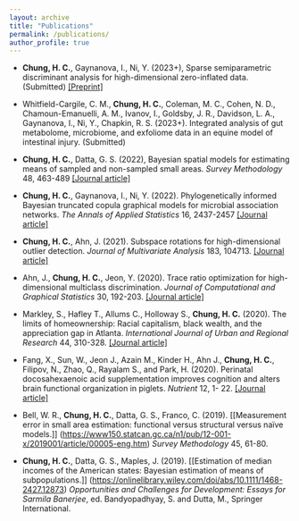 ```yaml
---
layout: archive
title: "Publications"
permalink: /publications/
author_profile: true
---
```


<!---  * authors (2023). title of the paper. *journal*. [[URL]](https://). [[GitHub]](https://). --->


* **Chung, H. C.**, Gaynanova, I., Ni, Y. (2023+), Sparse semiparametric discriminant analysis for high-dimensional zero-inflated data. (Submitted) [[Preprint]](https://arxiv.org/abs/2208.03734)

* Whitfield-Cargile, C. M., **Chung, H. C.**, Coleman, M. C., Cohen, N. D., Chamoun-Emanuelli, A. M., Ivanov, I., Goldsby, J. R., Davidson, L. A., Gaynanova, I., Ni, Y., Chapkin, R. S. (2023+). Integrated analysis of gut metabolome, microbiome, and exfoliome data in an equine model of intestinal injury. (Submitted)

* **Chung, H. C.**, Datta, G. S. (2022), Bayesian spatial models for estimating means of sampled and non-sampled small areas. *Survey Methodology* 48, 463-489 [[Journal article]](https://www150.statcan.gc.ca/n1/pub/12-001-x/2022002/article/00012-eng.htm)

* **Chung, H. C.**, Gaynanova, I., Ni, Y. (2022). Phylogenetically informed Bayesian truncated copula graphical models for microbial association networks. *The Annals of Applied Statistics* 16, 2437-2457 [[Journal article]](https://projecteuclid.org/journals/annals-of-applied-statistics/volume-16/issue-4/Phylogenetically-informed-Bayesian-truncated-copula-graphical-models-for-microbial-association/10.1214/21-AOAS1598.short)

* **Chung, H. C.**, Ahn, J. (2021). Subspace rotations for high-dimensional outlier detection. *Journal of Multivariate Analysis* 183, 104713. [[Journal article]](https://www.sciencedirect.com/science/article/abs/pii/S0047259X20302943)


* Ahn, J., **Chung, H. C.**, Jeon, Y. (2020). Trace ratio optimization for high-dimensional multiclass discrimination. *Journal of Computational and Graphical Statistics* 30, 192-203. [[Journal article]](https://www.tandfonline.com/doi/abs/10.1080/10618600.2020.1807352?journalCode=ucgs20)

* Markley, S., Hafley T., Allums C., Holloway S., **Chung, H. C.** (2020). The limits of homeownership: Racial capitalism, black wealth, and the appreciation gap in Atlanta. *International Journal of Urban and Regional Research* 44, 310-328. [[Journal article]](https://onlinelibrary.wiley.com/doi/abs/10.1111/1468-2427.12873)

* Fang, X., Sun, W., Jeon J., Azain M., Kinder H., Ahn J., **Chung, H. C.**, Filipov, N., Zhao, Q., Rayalam S., and Park, H. (2020). Perinatal docosahexaenoic acid supplementation improves cognition and alters brain functional organization in piglets. *Nutrient* 12, 1- 22. [[Journal article]](https://www.mdpi.com/2072-6643/12/7/2090)

* Bell, W. R., **Chung, H. C.**, Datta, G. S., Franco, C. (2019). [[Measurement error in small area estimation: functional versus structural versus naïve models.]] (https://www150.statcan.gc.ca/n1/pub/12-001-x/2019001/article/00005-eng.htm) *Survey Methodology* 45, 61-80.

* **Chung, H. C.**, Datta, G. S., Maples, J. (2019). [[Estimation of median incomes of the American states: Bayesian estimation of means of subpopulations.]] (https://onlinelibrary.wiley.com/doi/abs/10.1111/1468-2427.12873) *Opportunities and Challenges for Development: Essays for Sarmila Banerjee*, ed. Bandyopadhyay, S. and Dutta, M., Springer International.



